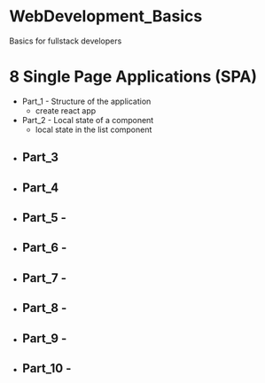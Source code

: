 # WebDevelopment_Basics

 Basics for fullstack developers






 # 8 Single Page Applications (SPA)
  * Part_1 - Structure of the application
    - create react app
  * Part_2 - Local state of a component
    - local state in the list component
  * Part_3
    - 
  * Part_4
    - 
  * Part_5 - 
    - 
  * Part_6 - 
    - 
  * Part_7 - 
    - 
  * Part_8 - 
    - 
  * Part_9 - 
    - 
  * Part_10 - 
    -  
